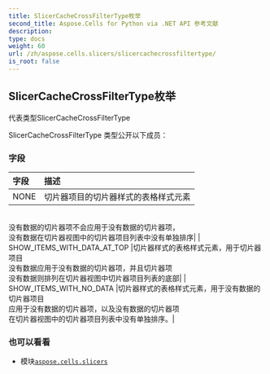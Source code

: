 ```yaml
---
title: SlicerCacheCrossFilterType枚举
second_title: Aspose.Cells for Python via .NET API 参考文献
description:
type: docs
weight: 60
url: /zh/aspose.cells.slicers/slicercachecrossfiltertype/
is_root: false
---
```

## SlicerCacheCrossFilterType枚举
代表类型SlicerCacheCrossFilterType



SlicerCacheCrossFilterType 类型公开以下成员：

### 字段
|字段|描述|
| :- | :- |
| NONE |切片器项目的切片器样式的表格样式元素<br/>没有数据的切片器项不会应用于没有数据的切片器项，<br/>没有数据在切片器视图中的切片器项目列表中没有单独排序|
| SHOW_ITEMS_WITH_DATA_AT_TOP |切片器样式的表格样式元素，用于切片器项目<br/>没有数据应用于没有数据的切片器项，并且切片器项<br/>没有数据则排列在切片器视图中切片器项目列表的底部|
| SHOW_ITEMS_WITH_NO_DATA |切片器样式的表格样式元素，用于没有数据的切片器项目<br/>应用于没有数据的切片器项，以及没有数据的切片器项<br/>在切片器视图中的切片器项目列表中没有单独排序。|



### 也可以看看
* 模块[`aspose.cells.slicers`](..)
